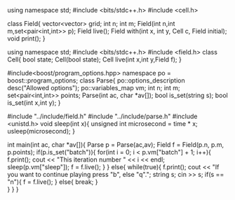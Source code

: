 using namespace std;
#include <bits/stdc++.h>
#include <cell.h>

class Field{
    vector<vector<Cell>> grid;
    int n;
    int m;
    Field(int n,int m,set<pair<int,int>> p);
    Field live();
    Field with(int x, int y, Cell c, Field initial);
    void print();
}



using namespace std;
#include <bits/stdc++.h>
#include <field.h>
class Cell{
    bool state;
    Cell(bool state);
    Cell live(int x,int y,Field f);
}


#include<boost/program_options.hpp>
namespace po = boost::program_options;
class Parse{
    po::options_description desc("Allowed options");
    po::variables_map vm;
    int n;
    int m;
    set<pair<int,int>> points;
    Parse(int ac, char *av[]);
    bool is_set(string s);
    bool is_set(int x,int y);
}



#include "../include/field.h"
#include "../include/parse.h"
#include <unistd.h>
void sleep(int x){
  unsigned int microsecond = time * x;
  usleep(microsecond);
}

int main(int ac, char *av[]){
    Parse p = Parse(ac,av);
    Field f = Field(p.n, p.m, p.points);
    if(p.is_set("batch")){
        for(int i = 0; i < p.vm["batch"] + 1; i++){
            f.print();
            cout << "This iteration number " << i << endl;
            sleep(p.vm["sleep"]);
            f = f.live();
        }
    }
    else{
        while(true){
            f.print();
            cout << "If you want to continue playing press \"b\", else \"q\".";
            string s;
            cin >> s;
            if(s == "n"){
               f = f.live();
            }
            else{
                break;
            }                      
        }
    }
}
